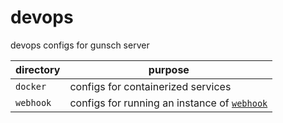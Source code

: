 # devops
devops configs for gunsch server

| directory | purpose |
| --- | --- |
| `docker` | configs for containerized services |
| `webhook` | configs for running an instance of [`webhook`](https://github.com/adnanh/webhook) |
